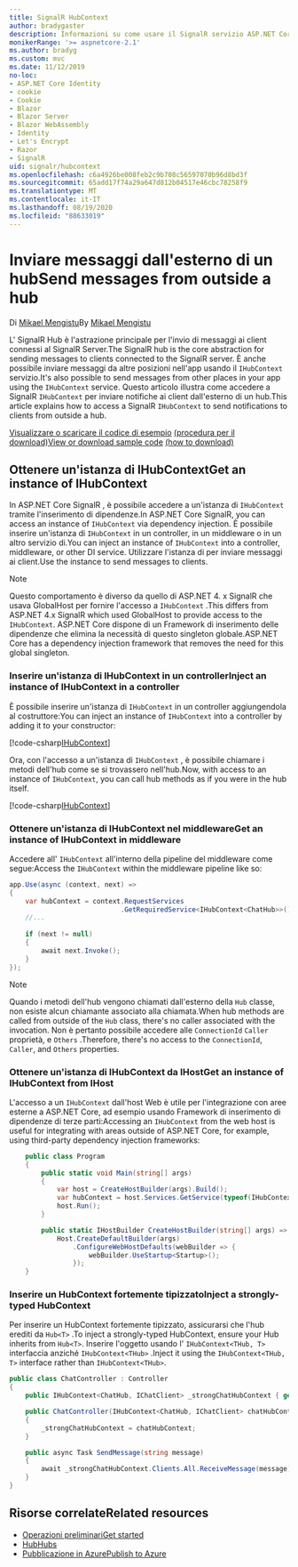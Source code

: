 ```yaml
---
title: SignalR HubContext
author: bradygaster
description: Informazioni su come usare il SignalR servizio ASP.NET Core HubContext per l'invio di notifiche ai client dall'esterno di un hub.
monikerRange: '>= aspnetcore-2.1'
ms.author: bradyg
ms.custom: mvc
ms.date: 11/12/2019
no-loc:
- ASP.NET Core Identity
- cookie
- Cookie
- Blazor
- Blazor Server
- Blazor WebAssembly
- Identity
- Let's Encrypt
- Razor
- SignalR
uid: signalr/hubcontext
ms.openlocfilehash: c6a4926be008feb2c9b708c56597070b96d8bd3f
ms.sourcegitcommit: 65add17f74a29a647d812b04517e46cbc78258f9
ms.translationtype: MT
ms.contentlocale: it-IT
ms.lasthandoff: 08/19/2020
ms.locfileid: "88633019"
---
```

# <a name="send-messages-from-outside-a-hub"></a><span data-ttu-id="f7537-103">Inviare messaggi dall'esterno di un hub</span><span class="sxs-lookup"><span data-stu-id="f7537-103">Send messages from outside a hub</span></span>

<span data-ttu-id="f7537-104">Di [Mikael Mengistu](https://twitter.com/MikaelM_12)</span><span class="sxs-lookup"><span data-stu-id="f7537-104">By [Mikael Mengistu](https://twitter.com/MikaelM_12)</span></span>

<span data-ttu-id="f7537-105">L' SignalR Hub è l'astrazione principale per l'invio di messaggi ai client connessi al SignalR Server.</span><span class="sxs-lookup"><span data-stu-id="f7537-105">The SignalR hub is the core abstraction for sending messages to clients connected to the SignalR server.</span></span> <span data-ttu-id="f7537-106">È anche possibile inviare messaggi da altre posizioni nell'app usando il `IHubContext` servizio.</span><span class="sxs-lookup"><span data-stu-id="f7537-106">It's also possible to send messages from other places in your app using the `IHubContext` service.</span></span> <span data-ttu-id="f7537-107">Questo articolo illustra come accedere a SignalR `IHubContext` per inviare notifiche ai client dall'esterno di un hub.</span><span class="sxs-lookup"><span data-stu-id="f7537-107">This article explains how to access a SignalR `IHubContext` to send notifications to clients from outside a hub.</span></span>

<span data-ttu-id="f7537-108">[Visualizzare o scaricare il codice di esempio](https://github.com/dotnet/AspNetCore.Docs/tree/master/aspnetcore/signalr/hubcontext/sample/) [(procedura per il download)](xref:index#how-to-download-a-sample)</span><span class="sxs-lookup"><span data-stu-id="f7537-108">[View or download sample code](https://github.com/dotnet/AspNetCore.Docs/tree/master/aspnetcore/signalr/hubcontext/sample/) [(how to download)](xref:index#how-to-download-a-sample)</span></span>

## <a name="get-an-instance-of-ihubcontext"></a><span data-ttu-id="f7537-109">Ottenere un'istanza di IHubContext</span><span class="sxs-lookup"><span data-stu-id="f7537-109">Get an instance of IHubContext</span></span>

<span data-ttu-id="f7537-110">In ASP.NET Core SignalR , è possibile accedere a un'istanza di `IHubContext` tramite l'inserimento di dipendenze.</span><span class="sxs-lookup"><span data-stu-id="f7537-110">In ASP.NET Core SignalR, you can access an instance of `IHubContext` via dependency injection.</span></span> <span data-ttu-id="f7537-111">È possibile inserire un'istanza di `IHubContext` in un controller, in un middleware o in un altro servizio di.</span><span class="sxs-lookup"><span data-stu-id="f7537-111">You can inject an instance of `IHubContext` into a controller, middleware, or other DI service.</span></span> <span data-ttu-id="f7537-112">Utilizzare l'istanza di per inviare messaggi ai client.</span><span class="sxs-lookup"><span data-stu-id="f7537-112">Use the instance to send messages to clients.</span></span>

> [!NOTE]
> <span data-ttu-id="f7537-113">Questo comportamento è diverso da quello di ASP.NET 4. x SignalR che usava GlobalHost per fornire l'accesso a `IHubContext` .</span><span class="sxs-lookup"><span data-stu-id="f7537-113">This differs from ASP.NET 4.x SignalR which used GlobalHost to provide access to the `IHubContext`.</span></span> <span data-ttu-id="f7537-114">ASP.NET Core dispone di un Framework di inserimento delle dipendenze che elimina la necessità di questo singleton globale.</span><span class="sxs-lookup"><span data-stu-id="f7537-114">ASP.NET Core has a dependency injection framework that removes the need for this global singleton.</span></span>

### <a name="inject-an-instance-of-ihubcontext-in-a-controller"></a><span data-ttu-id="f7537-115">Inserire un'istanza di IHubContext in un controller</span><span class="sxs-lookup"><span data-stu-id="f7537-115">Inject an instance of IHubContext in a controller</span></span>

<span data-ttu-id="f7537-116">È possibile inserire un'istanza di `IHubContext` in un controller aggiungendola al costruttore:</span><span class="sxs-lookup"><span data-stu-id="f7537-116">You can inject an instance of `IHubContext` into a controller by adding it to your constructor:</span></span>

[!code-csharp[IHubContext](hubcontext/sample/Controllers/HomeController.cs?range=12-19,57)]

<span data-ttu-id="f7537-117">Ora, con l'accesso a un'istanza di `IHubContext` , è possibile chiamare i metodi dell'hub come se si trovassero nell'hub.</span><span class="sxs-lookup"><span data-stu-id="f7537-117">Now, with access to an instance of `IHubContext`, you can call hub methods as if you were in the hub itself.</span></span>

[!code-csharp[IHubContext](hubcontext/sample/Controllers/HomeController.cs?range=21-25)]

### <a name="get-an-instance-of-ihubcontext-in-middleware"></a><span data-ttu-id="f7537-118">Ottenere un'istanza di IHubContext nel middleware</span><span class="sxs-lookup"><span data-stu-id="f7537-118">Get an instance of IHubContext in middleware</span></span>

<span data-ttu-id="f7537-119">Accedere all' `IHubContext` all'interno della pipeline del middleware come segue:</span><span class="sxs-lookup"><span data-stu-id="f7537-119">Access the `IHubContext` within the middleware pipeline like so:</span></span>

```csharp
app.Use(async (context, next) =>
{
    var hubContext = context.RequestServices
                            .GetRequiredService<IHubContext<ChatHub>>();
    //...
    
    if (next != null)
    {
        await next.Invoke();
    }
});
```

> [!NOTE]
> <span data-ttu-id="f7537-120">Quando i metodi dell'hub vengono chiamati dall'esterno della `Hub` classe, non esiste alcun chiamante associato alla chiamata.</span><span class="sxs-lookup"><span data-stu-id="f7537-120">When hub methods are called from outside of the `Hub` class, there's no caller associated with the invocation.</span></span> <span data-ttu-id="f7537-121">Non è pertanto possibile accedere alle `ConnectionId` `Caller` proprietà, e `Others` .</span><span class="sxs-lookup"><span data-stu-id="f7537-121">Therefore, there's no access to the `ConnectionId`, `Caller`, and `Others` properties.</span></span>

### <a name="get-an-instance-of-ihubcontext-from-ihost"></a><span data-ttu-id="f7537-122">Ottenere un'istanza di IHubContext da IHost</span><span class="sxs-lookup"><span data-stu-id="f7537-122">Get an instance of IHubContext from IHost</span></span>

<span data-ttu-id="f7537-123">L'accesso a un `IHubContext` dall'host Web è utile per l'integrazione con aree esterne a ASP.NET Core, ad esempio usando Framework di inserimento di dipendenze di terze parti:</span><span class="sxs-lookup"><span data-stu-id="f7537-123">Accessing an `IHubContext` from the web host is useful for integrating with areas outside of ASP.NET Core, for example, using third-party dependency injection frameworks:</span></span>

```csharp
    public class Program
    {
        public static void Main(string[] args)
        {
            var host = CreateHostBuilder(args).Build();
            var hubContext = host.Services.GetService(typeof(IHubContext<ChatHub>));
            host.Run();
        }

        public static IHostBuilder CreateHostBuilder(string[] args) =>
            Host.CreateDefaultBuilder(args)
                .ConfigureWebHostDefaults(webBuilder => {
                    webBuilder.UseStartup<Startup>();
                });
    }
```

### <a name="inject-a-strongly-typed-hubcontext"></a><span data-ttu-id="f7537-124">Inserire un HubContext fortemente tipizzato</span><span class="sxs-lookup"><span data-stu-id="f7537-124">Inject a strongly-typed HubContext</span></span>

<span data-ttu-id="f7537-125">Per inserire un HubContext fortemente tipizzato, assicurarsi che l'hub erediti da `Hub<T>` .</span><span class="sxs-lookup"><span data-stu-id="f7537-125">To inject a strongly-typed HubContext, ensure your Hub inherits from `Hub<T>`.</span></span> <span data-ttu-id="f7537-126">Inserire l'oggetto usando l' `IHubContext<THub, T>` interfaccia anziché `IHubContext<THub>` .</span><span class="sxs-lookup"><span data-stu-id="f7537-126">Inject it using the `IHubContext<THub, T>` interface rather than `IHubContext<THub>`.</span></span>

```csharp
public class ChatController : Controller
{
    public IHubContext<ChatHub, IChatClient> _strongChatHubContext { get; }

    public ChatController(IHubContext<ChatHub, IChatClient> chatHubContext)
    {
        _strongChatHubContext = chatHubContext;
    }

    public async Task SendMessage(string message)
    {
        await _strongChatHubContext.Clients.All.ReceiveMessage(message);
    }
}
```

## <a name="related-resources"></a><span data-ttu-id="f7537-127">Risorse correlate</span><span class="sxs-lookup"><span data-stu-id="f7537-127">Related resources</span></span>

* [<span data-ttu-id="f7537-128">Operazioni preliminari</span><span class="sxs-lookup"><span data-stu-id="f7537-128">Get started</span></span>](xref:tutorials/signalr)
* [<span data-ttu-id="f7537-129">Hub</span><span class="sxs-lookup"><span data-stu-id="f7537-129">Hubs</span></span>](xref:signalr/hubs)
* [<span data-ttu-id="f7537-130">Pubblicazione in Azure</span><span class="sxs-lookup"><span data-stu-id="f7537-130">Publish to Azure</span></span>](xref:signalr/publish-to-azure-web-app)
